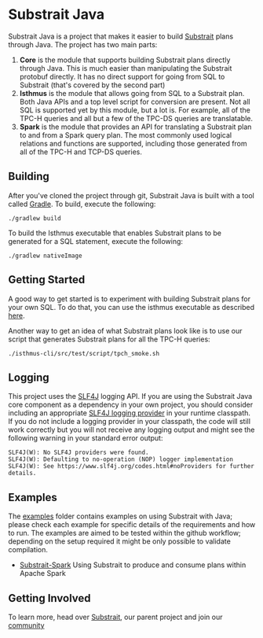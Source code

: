 # Substrait Java

Substrait Java is a project that makes it easier to build [Substrait](https://substrait.io/) plans through Java. The project has two main parts:
1) **Core** is the module that supports building Substrait plans directly through Java. This is much easier than manipulating the Substrait protobuf directly. It has no direct support for going from SQL to Substrait (that's covered by the second part)
2) **Isthmus** is the module that allows going from SQL to a Substrait plan. Both Java APIs and a top level script for conversion are present. Not all SQL is supported yet by this module, but a lot is. For example, all of the TPC-H queries and all but a few of the TPC-DS queries are translatable.
3) **Spark** is the module that provides an API for translating a Substrait plan to and from a Spark query plan.  The most commonly used logical relations and functions are supported, including those generated from all of the TPC-H and TCP-DS queries.

## Building
After you've cloned the project through git, Substrait Java is built with a tool called [Gradle](https://gradle.org/). To build, execute the following:
```
./gradlew build
```

To build the Isthmus executable that enables Substrait plans to be generated for a SQL statement, execute the following:
```
./gradlew nativeImage
```

## Getting Started
A good way to get started is to experiment with building Substrait plans for your own SQL. To do that, you can use the isthmus executable as described [here](https://github.com/substrait-io/substrait-java/blob/main/isthmus/README.md).

Another way to get an idea of what Substrait plans look like is to use our script that generates Substrait plans for all the TPC-H queries:
```
./isthmus-cli/src/test/script/tpch_smoke.sh
```

## Logging
This project uses the [SLF4J](https://www.slf4j.org/) logging API. If you are using the Substrait Java core component as a dependency in your own project, you should consider including an appropriate [SLF4J logging provider](https://www.slf4j.org/manual.html#swapping) in your runtime classpath. If you do not include a logging provider in your classpath, the code will still work correctly but you will not receive any logging output and might see the following warning in your standard error output:

```
SLF4J(W): No SLF4J providers were found.
SLF4J(W): Defaulting to no-operation (NOP) logger implementation
SLF4J(W): See https://www.slf4j.org/codes.html#noProviders for further details.
```

## Examples

The [examples](./examples) folder contains examples on using Substrait with Java; please check each example for specific details of the requirements and how to run. The examples are aimed to be tested within the github workflow; depending on the setup required it might be only possible to validate compilation.

- [Substrait-Spark](./examples/subtrait-spark/README.md) Using Substrait to produce and consume plans within Apache Spark

## Getting Involved
To learn more, head over [Substrait](https://substrait.io/), our parent project and join our [community](https://substrait.io/community/)
